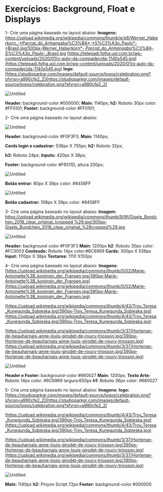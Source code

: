 # Exercícios: Background, Float e Displays

1- Crie uma página baseado no layout abaixo:
**Imagens:**
[https://upload.wikimedia.org/wikipedia/commons/thumb/e/e8/Werner_Haberkorn_-*Parcial_do_Anhangaba%C3%BA*-*S%C3%A3o_Paulo*-*Brasil.jpg/500px-Werner_Haberkorn*-
*Parcial_do_Anhangaba%C3%BA*-*S%C3%A3o_Paulo*-_Brasil.jpg](https://upload.wikimedia.org/wikipedia/commons/thumb/e/e8/Werner_Haberkorn_-_Parcial_do_Anhangaba%C3%BA_-_S%C3%A3o_Paulo_-_Brasil.jpg/500px-Werner_Haberkorn_-_Parcial_do_Anhangaba%C3%BA_-_S%C3%A3o_Paulo_-_Brasil.jpg)
[https://telepadi.folha.uol.com.br/wp-content/uploads/2020/01/o-auto-da-compadecida-1140x545.jpg](https://telepadi.folha.uol.com.br/wp-content/uploads/2020/01/o-auto-da-compadecida-1140x545.jpg)
**logo:** [https://studioparkgr.com/images/default-source/logos/celebration.png?sfvrsn=a990cfe2_2](https://studioparkgr.com/images/default-source/logos/celebration.png?sfvrsn=a990cfe2_2)

![Untitled](Exerci%CC%81cios%20Background,%20Float%20e%20Displays%20b134e447489d43c29e98fb3d37f572ed/Untitled.png)

**Header:** background-color #000000; **Main:** 1140px;
**h2:** Roboto 30px color: #FF0101; **Footer:** background-color #FF0101;

2- Crie uma página baseado no layout abaixo:

![Untitled](Exerci%CC%81cios%20Background,%20Float%20e%20Displays%20b134e447489d43c29e98fb3d37f572ed/Untitled%201.png)

**Header:** background-color #F0F3F3; **Main:** 1140px;

**Cards login e cadastrar:** 538px X 755px; **h2:** Roboto 32px;

**h3:** Roboto 24px; **Inputs:** 420px X 38px;

**Footer:** background-color #F6511D, altura 250px;

![Untitled](Exerci%CC%81cios%20Background,%20Float%20e%20Displays%20b134e447489d43c29e98fb3d37f572ed/Untitled%202.png)

**Botão entrar:** 80px X 39px color: #8458FF

![Untitled](Exerci%CC%81cios%20Background,%20Float%20e%20Displays%20b134e447489d43c29e98fb3d37f572ed/Untitled%203.png)

**Botão cadastrar:** 109px X 39px color: #8458FF

3- Crie uma página baseado no layout abaixo:
**Imagem**:
[https://upload.wikimedia.org/wikipedia/commons/thumb/9/9f/Gisele_Bundchen_2018_clear_original_(cropped
%29.jpg/300px-Gisele_Bundchen_2018_clear_original_%28cropped%29.jpg](https://upload.wikimedia.org/wikipedia/commons/thumb/9/9f/Gisele_Bundchen_2018_clear_original_%28cropped%29.jpg/300px-Gisele_Bundchen_2018_clear_original_%28cropped%29.jpg)

![Untitled](Exerci%CC%81cios%20Background,%20Float%20e%20Displays%20b134e447489d43c29e98fb3d37f572ed/Untitled%204.png)

**Header:** background-color #F0F3F3
**Main:** 1200px
**h2**: Roboto 30px color: #FC3003
**Conteudo:** Roboto 14px color:#6C6969
**Cards:** 300px X 538px
**Input:** 1110px X 38px
**Textarea:** 1110 X150px

4- Crie uma página baseado no layout abaixo:
**Imagens:**
[https://upload.wikimedia.org/wikipedia/commons/thumb/0/02/Marie-Antoinette%3B_koningin_der_Fransen.jpg/390px-Marie-Antoinette%3B_koningin_der_Fransen.jpg](https://upload.wikimedia.org/wikipedia/commons/thumb/0/02/Marie-Antoinette%3B_koningin_der_Fransen.jpg/390px-Marie-Antoinette%3B_koningin_der_Fransen.jpg)

[https://upload.wikimedia.org/wikipedia/commons/thumb/4/43/Troy_Teresa_Kunegunda_Sobieska.jpg/390px-Troy_Teresa_Kunegunda_Sobieska.jpg](https://upload.wikimedia.org/wikipedia/commons/thumb/4/43/Troy_Teresa_Kunegunda_Sobieska.jpg/390px-Troy_Teresa_Kunegunda_Sobieska.jpg)

[https://upload.wikimedia.org/wikipedia/commons/thumb/3/37/Hortense-de-beauharnais-anne-louis-girodet-de-roucy-triosson.jpg/390px-Hortense-de-beauharnais-anne-louis-girodet-de-roucy-triosson.jpg](https://upload.wikimedia.org/wikipedia/commons/thumb/3/37/Hortense-de-beauharnais-anne-louis-girodet-de-roucy-triosson.jpg/390px-Hortense-de-beauharnais-anne-louis-girodet-de-roucy-triosson.jpg)

![Untitled](Exerci%CC%81cios%20Background,%20Float%20e%20Displays%20b134e447489d43c29e98fb3d37f572ed/Untitled%205.png)

**Header e Footer:** background-color #660027
**Main:** 1200px;
**Texto Arte:** Roboto 14px color: #6C6969 largura:650px
**h1:** Roboto 36px color: #660027

5- Crie uma página baseado no layout abaixo:
**Imagens:**
**logo:** [https://studioparkgr.com/images/default-source/logos/celebration.png?sfvrsn=a990cfe2_2](https://studioparkgr.com/images/default-source/logos/celebration.png?sfvrsn=a990cfe2_2)

[https://upload.wikimedia.org/wikipedia/commons/thumb/4/43/Troy_Teresa_Kunegunda_Sobieska.jpg/390px-Troy_Teresa_Kunegunda_Sobieska.jpg](https://upload.wikimedia.org/wikipedia/commons/thumb/4/43/Troy_Teresa_Kunegunda_Sobieska.jpg/390px-Troy_Teresa_Kunegunda_Sobieska.jpg)

[https://upload.wikimedia.org/wikipedia/commons/thumb/3/37/Hortense-de-beauharnais-anne-louis-girodet-de-roucy-triosson.jpg/390px-Hortense-de-beauharnais-anne-louis-girodet-de-roucy-triosson.jpg](https://upload.wikimedia.org/wikipedia/commons/thumb/3/37/Hortense-de-beauharnais-anne-louis-girodet-de-roucy-triosson.jpg/390px-Hortense-de-beauharnais-anne-louis-girodet-de-roucy-triosson.jpg)

![Untitled](Exerci%CC%81cios%20Background,%20Float%20e%20Displays%20b134e447489d43c29e98fb3d37f572ed/Untitled%206.png)

**Main:** 1140px
**h2:** Pinyon Script 72px
**Footer:** background-color #000000
